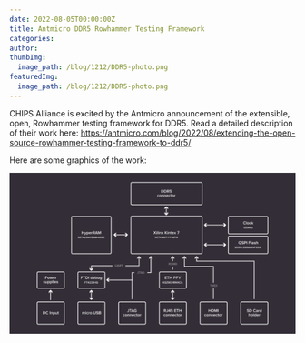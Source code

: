 ```yaml
---
date: 2022-08-05T00:00:00Z
title: Antmicro DDR5 Rowhammer Testing Framework
categories:
author: 
thumbImg:
  image_path: /blog/1212/DDR5-photo.png
featuredImg:
  image_path: /blog/1212/DDR5-photo.png
---
```


CHIPS Alliance is excited by the Antmicro announcement of the extensible, open, Rowhammer testing framework for DDR5. Read a detailed description of their work here: https://antmicro.com/blog/2022/08/extending-the-open-source-rowhammer-testing-framework-to-ddr5/

Here are some graphics of the work:

![DDR5 diagram](DDR5-diagram.svg)